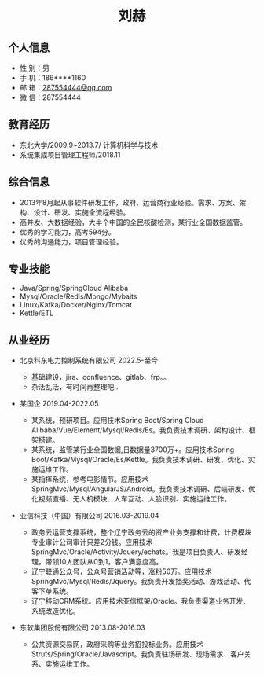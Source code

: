  <center>
     <h1>刘赫</h1>
 </center>

## 个人信息 

* 性 别：男
* 手 机：186****1160
* 邮 箱：287554444@qq.com 
* 微 信：287554444

## 教育经历
      
* 东北大学/2009.9~2013.7/ 计算机科学与技术
* 系统集成项目管理工程师/2018.11

## 综合信息
* 2013年8月起从事软件研发工作，政府、运营商行业经验。需求、方案、架构、设计、研发、实施全流程经验。
* 高并发、大数据经验，大半个中国的全民核酸检测，某行业全国数据监管。
* 优秀的学习能力，高考594分。
* 优秀的沟通能力，项目管理经验。

## 专业技能

* Java/Spring/SpringCloud Alibaba
* Mysql/Oracle/Redis/Mongo/Mybaits
* Linux/Kafka/Docker/Nginx/Tomcat
* Kettle/ETL

## 从业经历

* 北京科东电力控制系统有限公司 2022.5-至今
   *  基础建设，jira、confluence、gitlab、frp。。
   *  杂活乱活，有时间再整理吧..
  
* 某国企 2019.04-2022.05
   *  某系统，预研项目。应用技术Spring Boot/Spring Cloud Alibaba/Vue/Element/Mysql/Redis/Es。我负责技术调研、架构设计、框架搭建。
   *  某系统，监管某行业全国数据,日数据量3700万+。应用技术Spring Boot/Kafka/Mysql/Oracle/Es/Kettle。我负责技术调研、研发、优化、实施运维工作。
   *  某指挥系统，参考电影情节。应用技术SpringMvc/Mysql/AngularJS/Android。我负责技术调研、后端研发、优化视频直播、无人机模块、人车互动、人脸识别、实施运维工作。 
* 亚信科技（中国）有限公司 2016.03-2019.04
   * 政务云运营支撑系统，整个辽宁政务云的资产业务支撑和计费，计费模块专业审计公司审计只差2分钱。应用技术SpringMvc/Oracle/Activity/Jquery/echats。我是项目负责人、研发经理，带领10人团队从0到1，客户满意度高。
   * 辽宁联通公众号，公众号营销活动等，涨粉50万。应用技术SpringMvc/Mysql/Redis/Jquery。我负责开发抽奖活动、游戏活动、代客下单系统。
   * 辽宁移动CRM系统。应用技术亚信框架/Oracle。我负责渠道业务开发、系统改造优化。 
* 东软集团股份有限公司 2013.08-2016.03
   * 公共资源交易网，政府采购等业务招投标业务。应用技术 Struts/Spring/Oracle/Javascript。我负责驻场研发、现场需求、客户关系、实施运维工作。
